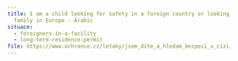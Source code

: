 ```yaml
---
title: I am a child looking for safety in a foreign country or looking for my
  family in Europe - Arabic
situace:
  - foreigners-in-a-facility
  - long-term-residence-permit
file: https://www.ochrance.cz/letaky/jsem_dite_a_hledam_bezpeci_v_cizi_zemi_nebo_hledam_svou_rodinu_v_evrope/jsem-dite-a-hledam-bezpeci-v-cizi-zemi-arabsky.pdf
---
```


